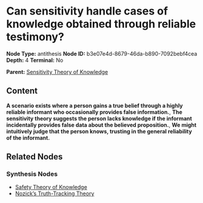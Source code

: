 # Can sensitivity handle cases of knowledge obtained through reliable testimony?

**Node Type:** antithesis
**Node ID:** b3e07e4d-8679-46da-b890-7092bebf4cea
**Depth:** 4
**Terminal:** No

**Parent:** [Sensitivity Theory of Knowledge](sensitivity-theory-of-knowledge-synthesis-297ba3db-3929-42cf-8103-110afccc1d1c.md)

## Content

**A scenario exists where a person gains a true belief through a highly reliable informant who occasionally provides false information.**, **The sensitivity theory suggests the person lacks knowledge if the informant incidentally provides false data about the believed proposition.**, **We might intuitively judge that the person knows, trusting in the general reliability of the informant.**

## Related Nodes

### Synthesis Nodes

- [Safety Theory of Knowledge](safety-theory-of-knowledge-synthesis-2ed3d356-6755-485f-8d2e-61f7edb138f0.md)
- [Nozick’s Truth-Tracking Theory](nozicks-truth-tracking-theory-synthesis-4e44140e-4337-4727-8058-1fb5697298d0.md)
